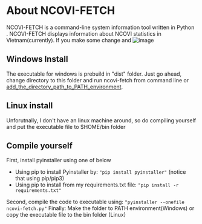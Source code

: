 # About NCOVI-FETCH
NCOVI-FETCH is a command-line system information tool written in Python . NCOVI-FETCH displays information about NCOVI statistics in Vietnam(currently).
If you make some change and 
![image](https://user-images.githubusercontent.com/33241024/117637183-c5251d80-b1ab-11eb-8c0c-42b5c281f746.png)

## Windows Install 
The executable for windows is prebuild in "dist" folder. Just go ahead, change directory to this folder and run ncovi-fetch from command line or [add_the_directory_path_to_PATH_environment].

## Linux install
Unforutnally, I don't have an linux machine around, so do compiling yourself and put the executable file to $HOME/bin folder

## Compile yourself
First, install pyinstaller using one of below
 - Using pip to install Pyinstaller by: `"pip install pyinstaller"` (notice that using pip/pip3)
 - Using pip to install from my requirements.txt file: `"pip install -r requirements.txt"`  

Second, compile the code to executable using: `"pyinstaller --onefile ncovi-fetch.py"`
Finally: Make the folder to PATH environment(Windows) or copy the executable file to the bin folder (Linux)


[add_the_directory_path_to_PATH_environment]: <https://www.architectryan.com/2018/03/17/add-to-the-path-on-windows-10/>
